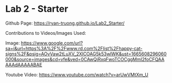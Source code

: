 # Lab 2 - Starter

Github Page: https://ryan-truong.github.io/Lab2_Starter/


Contributions to Videos/Images Used:

Image: https://www.google.com/url?sa=i&url=https%3A%2F%2Fwww.rd.com%2Flist%2Fhappy-cat-signs%2F&psig=AOvVaw2tLuXV_2XlCOAG5k53wIWK&ust=1665608296060000&source=images&cd=vfe&ved=0CAwQjRxqFwoTCOCggMmI2foCFQAAAAAdAAAAABAE

Youtube Video: https://www.youtube.com/watch?v=arUwVMtXm_U


